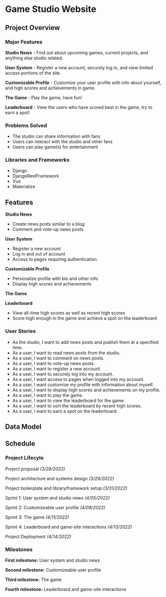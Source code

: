 # Game Studio Website

## Project Overview

### Major Features

**Studio News** - Find out about upcoming games, current projects, and anything else studio related.

**User System** - Register a new account, securely log in, and view limited access portions of the site.

**Customizable Profile** - Customize your user profile with info about yourself, and high scores and achievements in game.

**The Game** - Play the game, have fun!

**Leaderboard** - View the users who have scored best in the game, try to earn a spot!

### Problems Solved
- The studio can share information with fans
- Users can interact with the studio and other fans
- Users can play game(s) for entertainment

### Libraries and Frameworks
- Django
- DjangoRestFramework
- Vue
- Materialize

## Features
**Studio News**
- Create news posts similar to a blog
- Comment and vote-up news posts

**User System**
- Register a new account
- Log in and out of account
- Access to pages requiring authentication

**Customizable Profile**
- Personalize profile with bio and other info
- Display high scores and achievements

**The Game**

**Leaderboard**
- View all-time high scores as well as recent high scores
- Score high enough in the game and achieve a spot on the leaderboard

### User Stories
- As the studio, I want to add news posts and publish them at a specified time.
- As a user, I want to read news posts from the studio.
- As a user, I want to comment on news posts.
- As a user, I want to vote-up news posts.
- As a user, I want to register a new account.
- As a user, I want to securely log into my account.
- As a user, I want access to pages when logged into my account.
- As a user, I want customize my profile with information about myself.
- As a user, I want to display high scores and achievements on my profile.
- As a user, I want to play the game.
- As a user, I want to view the leaderboard for the game.
- As a user, I want to sort the leaderboard by recent high scores.
- As a user, I want to earn a spot on the leaderboard.

## Data Model

## Schedule

### Project Lifecyle
Project proposal
*(3/28/2022)*

Project architecture and systems design
*(3/29/2022)*

Project boilerplate and library/framework setup
*(3/31/2022)*

Sprint 1: User system and studio news
*(4/05/2022)*

Sprint 2: Customizeable user profile
*(4/08/2022)*

Sprint 3: The game
*(4/11/2022)*

Sprint 4: Leaderboard and game-site interactions
*(4/13/2022)*

Project Deployment
*(4/14/2022)*

### Milestones

**First milestone:** User system and studio news

**Second milestone:** Customizeable user profile

**Third milestone:** The game

**Fourth milestone:** Leaderboard and game-site interactions
